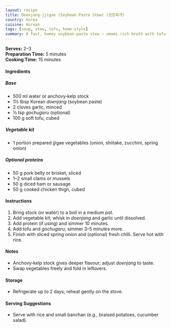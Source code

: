 ```yaml
---
layout: recipe
title: Doenjang‑jjigae (Soybean Paste Stew) (된장찌개)
country: korea
cuisine: Korean
tags: [soup, stew, tofu, home-style]
summary: A fast, homey soybean‑paste stew — umami-rich broth with tofu and vegetables; add your choice of protein.
---
```

<div class="recipe-meta">
  <strong>Serves:</strong> 2–3<br>
  <strong>Preparation Time:</strong> 5 minutes<br>
  <strong>Cooking Time:</strong> 15 minutes<br>
</div>

<h4>Ingredients</h4>
<h5>Base</h5>
<ul>
<li>500 ml water or anchovy‑kelp stock</li>
<li>1½ tbsp Korean <em>doenjang</em> (soybean paste)</li>
<li>2 cloves garlic, minced</li>
<li>½ tsp <em>gochugaru</em> (optional)</li>
<li>100 g soft tofu, cubed</li>
</ul>
<h5>Vegetable kit</h5>
<ul>
<li>1 portion prepared jjigae vegetables (onion, shiitake, zucchini, spring onion)</li>
</ul>
<h5>Optional proteins</h5>
<ul>
<li>50 g pork belly or brisket, sliced</li>
<li>1–2 small clams or mussels</li>
<li>50 g diced ham or sausage</li>
<li>50 g cooked chicken thigh, cubed</li>
</ul>

<h4>Instructions</h4>
<ol>
<li>Bring stock (or water) to a boil in a medium pot.</li>
<li>Add vegetable kit; whisk in <em>doenjang</em> and garlic until dissolved.</li>
<li>Add protein (if using) and simmer 10 minutes.</li>
<li>Add tofu and <em>gochugaru</em>; simmer 3–5 minutes more.</li>
<li>Finish with sliced spring onion and (optional) fresh chilli. Serve hot with rice.</li>
</ol>

<h4>Notes</h4>
<ul>
<li>Anchovy‑kelp stock gives deeper flavour; adjust <em>doenjang</em> to taste.</li>
<li>Swap vegetables freely and fold in leftovers.</li>
</ul>

<h4>Storage</h4>
<ul>
<li>Refrigerate up to 2 days; reheat gently on the stove.</li>
</ul>

<h4>Serving Suggestions</h4>
<ul>
<li>Serve with rice and small banchan (e.g., braised potatoes, cucumber salad).</li>
</ul>

